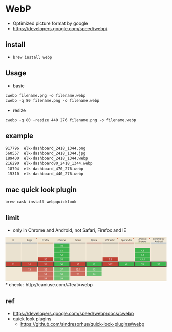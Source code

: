 # WebP
* Optimized picture format by google
* https://developers.google.com/speed/webp/

## install
* `brew install webp`

## Usage
* basic
```
cwebp filename.png -o filename.webp
cwebp -q 80 filename.png -o filename.webp
```

* resize
```
cwebp -q 80 -resize 440 276 filename.png -o filename.webp
```

## example
```
917796  elk-dashboard_2418_1344.png
560557  elk-dashboard_2418_1344.jpg
189400  elk-dashboard_2418_1344.webp
216290  elk-dashboard80_2418_1344.webp
 18794  elk-dashboard_470_276.webp
 15310  elk-dashboard_440_276.webp
```

## mac quick look plugin
```
brew cask install webpquicklook
```

## limit
* only in Chrome and Android, not Safari, Firefox and IE  
<img src="images/caniuse.png" alt="webp limited" class="img"/>
* check : http://caniuse.com/#feat=webp

## ref
* https://developers.google.com/speed/webp/docs/cwebp
* quick look plugins
  * https://github.com/sindresorhus/quick-look-plugins#webp
